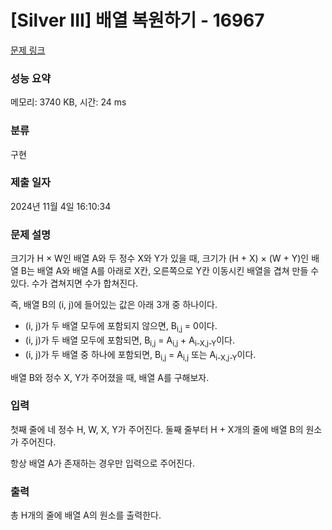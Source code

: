 # [Silver III] 배열 복원하기 - 16967 

[문제 링크](https://www.acmicpc.net/problem/16967) 

### 성능 요약

메모리: 3740 KB, 시간: 24 ms

### 분류

구현

### 제출 일자

2024년 11월 4일 16:10:34

### 문제 설명

<p>크기가 H × W인 배열 A와 두 정수 X와 Y가 있을 때, 크기가 (H + X) × (W + Y)인 배열 B는 배열 A와 배열 A를 아래로 X칸, 오른쪽으로 Y칸 이동시킨 배열을 겹쳐 만들 수 있다. 수가 겹쳐지면 수가 합쳐진다.</p>

<p>즉, 배열 B의 (i, j)에 들어있는 값은 아래 3개 중 하나이다.</p>

<ul>
	<li>(i, j)가 두 배열 모두에 포함되지 않으면, B<sub>i,j</sub> = 0이다.</li>
	<li>(i, j)가 두 배열 모두에 포함되면, B<sub>i,j</sub> = A<sub>i,j</sub> + A<sub>i-X,j-Y</sub>이다.</li>
	<li>(i, j)가 두 배열 중 하나에 포함되면, B<sub>i,j</sub> = A<sub>i,j</sub> 또는 A<sub>i-X,j-Y</sub>이다.</li>
</ul>

<p>배열 B와 정수 X, Y가 주어졌을 때, 배열 A를 구해보자.</p>

### 입력 

 <p>첫째 줄에 네 정수 H, W, X, Y가 주어진다. 둘째 줄부터 H + X개의 줄에 배열 B의 원소가 주어진다.</p>

<p>항상 배열 A가 존재하는 경우만 입력으로 주어진다.</p>

### 출력 

 <p>총 H개의 줄에 배열 A의 원소를 출력한다.</p>


